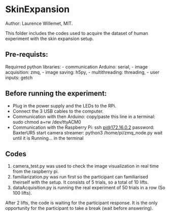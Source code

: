 # SkinExpansion
Author: Laurence Willemet, MIT.

This folder includes the codes used to acquire the dataset of human experiment with the skin expansion setup.

## Pre-requists:
Requirred python libraries:
    - communication Arduino: serial,
    - image acquisition: zmq,
    - image saving: h5py,
    - multithreading: threading,
    - user inputs: getch

## Before running the experiment:
- Plug in the power supply and the LEDs to the RPi.
- Connect the 3 USB cables to the computer.
- Communication with then Arduino:
  copy/paste this line in a terminal: sudo chmod a+rw /dev/ttyACM0
- Communication with the Raspberry Pi:
    ssh pi@172.16.0.2
    password: BaxterUR5
  start camera streamer: python3 /home/pi/zmq_node.py
  wait until it is Running... in the terminal

## Codes
1) camera_test.py was used to check the image visualization in real time from the raspberry pi.
2) familiarization.py was run first so the participant can familiarised theirself with the setup. It consists of 5 trials, so a total of 10 lifts.
3) dataAcquisition.py is running the real experiment of 50 trials in a row (So 100 lifts).

After 2 lifts, the code is waiting for the participant response. It is the only opportunity for the participant to take a break (wait before answering).

